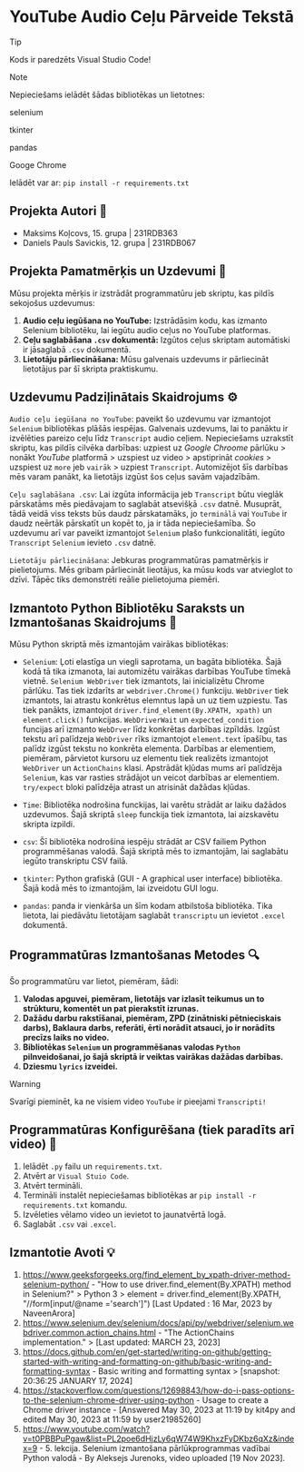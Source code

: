 # YouTube Audio Ceļu Pārveide Tekstā

> [!TIP]
> Kods ir paredzēts Visual Studio Code!

> [!NOTE] 
> Nepieciešams ielādēt šādas bibliotēkas un lietotnes:
> 
> selenium
> 
> tkinter
>
> pandas
> 
> Googe Chrome
>
> Ielādēt var ar: `pip install -r requirements.txt`

## Projekta Autori 🔨

- Maksims Koļcovs, 15. grupa | 231RDB363
- Daniels Pauls Savickis, 12. grupa | 231RDB067


## Projekta Pamatmērķis un Uzdevumi 🎯

Mūsu projekta mērķis ir izstrādāt programmatūru jeb skriptu, kas pildīs sekojošus uzdevumus:

1. **Audio ceļu iegūšana no YouTube:** Izstrādāsim kodu, kas izmanto Selenium bibliotēku, lai iegūtu audio ceļus no YouTube platformas.
2. **Ceļu saglabāšana `.csv` dokumentā:** Izgūtos ceļus skriptam automātiski ir jāsaglabā `.csv` dokumentā.
3. **Lietotāju pārliecināšana:** Mūsu galvenais uzdevums ir pārliecināt lietotājus par šī skripta praktiskumu.

## Uzdevumu Padziļinātais Skaidrojums ⚙

`Audio ceļu iegūšana no YouTube`: paveikt šo uzdevumu var izmantojot `Selenium` bibliotēkas plāšās iespējas. Galvenais uzdevums, lai to panāktu ir izvēlēties pareizo ceļu līdz `Transcript` audio ceļiem. Nepieciešams uzrakstīt skriptu, kas pildīs cilvēka darbības: uzpiest uz *Google Chroome* pārlūku > nonākt *YouTube* platformā > uzspiest uz video > apstiprināt  *cookies* > uzspiest uz `more` jeb `vairāk` > uzpiest `Transcript`. Automizējot šīs darbības mēs varam panākt, ka lietotājs izgūst šos ceļus savām vajadzībām.

`Ceļu saglabāšana .csv`: Lai izgūta informācija jeb `Transcript` būtu vieglāk pārskatāms mēs piedāvajam to saglabāt atsevišķā `.csv` datnē. Musuprāt, tādā veidā viss teksts būs daudz pārskatamāks, jo `terminālā` vai `YouTube` ir daudz neērtāk pārskatīt un kopēt to, ja ir tāda nepieciešamība. Šo uzdevumu arī var paveikt izmantojot `Selenium` plašo funkcionalitāti, iegūto `Transcript` `Selenium` ievieto `.csv` datnē.

`Lietotāju pārliecināšana`: Jebkuras programmatūras pamatmērķis ir pielietojums. Mēs gribam pārliecināt lieotājus, ka mūsu kods var atvieglot to dzīvi. Tāpēc tiks demonstrēti reālie pielietojuma piemēri.


## Izmantoto Python Bibliotēku Saraksts un Izmantošanas Skaidrojums 🐍


Mūsu Python skriptā mēs izmantojām vairākas bibliotēkas:

- `Selenium`: Ļoti elastīga un viegli saprotama, un bagāta bibliotēka. Šajā kodā tā tika izmanota, lai automizētu vairākas darbības YouTube tīmekā vietnē. `Selenium WebDriver` tiek izmantots, lai inicializētu Chrome pārlūku. Tas tiek izdarīts ar `webdriver.Chrome()` funkciju. `WebDriver` tiek izmantots, lai atrastu konkrētus elemntus lapā un uz tiem uzpiestu. Tas tiek panākts, izmantojot `driver.find_element(By.XPATH, xpath)` un `element.click()` funkcijas. `WebDriverWait` un `expected_condition` funcijas arī izmanto `WebDrver` līdz konkrētas darbības izpīldās. Izgūst tekstu arī palīdzeja `WebDriver` rīks izmantojot `element.text` īpašību, tas palīdz izgūst tekstu no konkrēta elementa. Darbības ar elementiem, piemēram, pārvietot kursoru uz elementu tiek realizēts izmantojot `WebDriver` un `ActionChains` klasi. Apstrādāt kļūdas mums arī palīdzēja `Selenium`, kas var rasties strādājot un veicot darbības ar elementiem. `try/expect` bloki palīdzēja atrast un atrisināt dažādas kļūdas.

- `Time`: Bibliotēka nodrošina funckijas, lai varētu strādāt ar laiku dažādos uzdevumos. Šajā skriptā `sleep` funckija tiek izmantota, lai aizskavētu skripta izpildi.

- `csv`: Šī bibliotēka nodrošina iespēju strādāt ar CSV failiem Python programmēšanas valodā. Šajā skriptā mēs to izmantojām, lai saglabātu iegūto transkriptu CSV failā.

- `tkinter`: Python grafiskā (GUI - A graphical user interface) bibliotēka. Šajā kodā mēs to izmantojām, lai izveidotu GUI logu.
  
- `pandas`: panda ir vienkārša un šīm kodam atbilstoša bibliotēka. Tika lietota, lai piedāvātu lietotājam saglabāt `transcriptu` un ievietot `.excel` dokumentā.

## Programmatūras Izmantošanas Metodes 🔍

Šo programmatūru var lietot, piemēram, šādi:

1. **Valodas apguvei, piemēram, lietotājs var izlasīt teikumus un to strūkturu, komentēt un pat pierakstīt izrunas.**
2. **Dažādu darbu rakstīšanai, piemēram, ZPD (zinātniski pētnieciskais darbs), Baklaura darbs, referāti, ērti norādīt atsauci, jo ir norādīts precīzs laiks no video.**
3. **Bibliotēkas `Selenium` un programmēšanas valodas `Python` pilnveidošanai, jo šajā skriptā ir veiktas vairākas dažādas darbības.**
4. **Dziesmu `lyrics` izveidei.**
>[!WARNING]
> Svarīgi pieminēt, ka ne visiem video `YouTube` ir pieejami `Transcripti!`

## Programmatūras Konfigurēšana (tiek paradīts arī video) 💼

1. Ielādēt `.py` failu un `requirements.txt`.
2. Atvērt ar `Visual Stuio Code`.
3. Atvērt termināli.
4. Termināli instalēt nepieciešamas bibliotēkas ar `pip install -r requirements.txt` komandu.
5. Izvēleties vēlamo video un ievietot to jaunatvērtā logā.
6. Saglabāt `.csv` vai `.excel`.


## Izmantotie Avoti 💡

1. https://www.geeksforgeeks.org/find_element_by_xpath-driver-method-selenium-python/ - "How to use driver.find_element(By.XPATH) method in Selenium?" > Python 3 > element = driver.find_element(By.XPATH, "//form[input/@name ='search']") [Last Updated : 16 Mar, 2023 by 
NaveenArora]
2. https://www.selenium.dev/selenium/docs/api/py/webdriver/selenium.webdriver.common.action_chains.html - "The ActionChains implementation." > [Last updated: MARCH 23, 2023]
3. https://docs.github.com/en/get-started/writing-on-github/getting-started-with-writing-and-formatting-on-github/basic-writing-and-formatting-syntax - Basic writing and formatting syntax > [snapshot: 20:36:25 JANUARY 17, 2024]
4. https://stackoverflow.com/questions/12698843/how-do-i-pass-options-to-the-selenium-chrome-driver-using-python - Usage to create a Chrome driver instance - [Answered May 30, 2023 at 11:19 by kit4py and edited May 30, 2023 at 11:59 by user21985260]
5. https://www.youtube.com/watch?v=t0PBBPuPgaw&list=PL2poe6dHjzLy6qW74W9KhxzFyDKbz6qXz&index=9 - 5. lekcija. Selenium izmantošana pārlūkprogrammas vadībai Python valodā - By Aleksejs Jurenoks, video uploaded [19 Nov 2023].



